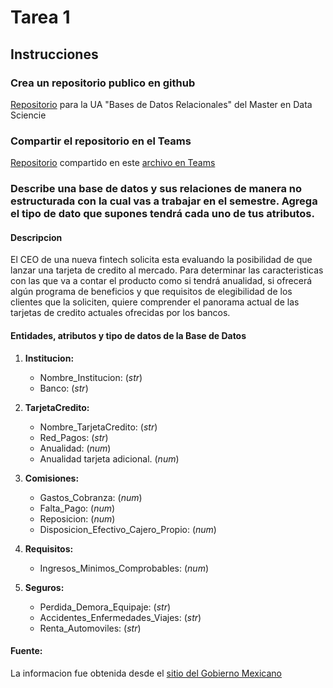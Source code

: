 # Tarea 1

## Instrucciones 

### Crea un repositorio publico en github

[Repositorio](https://github.com/jsaulme/mcd_bdr_2024.git) para la UA "Bases de Datos Relacionales" del Master en Data Sciencie

### Compartir el repositorio en el Teams
[Repositorio](https://github.com/jsaulme/mcd_bdr_2024.git) compartido en este [archivo en Teams](https://uanledu.sharepoint.com/:f:/s/Section_02305010221203011401002501D02002/Eug7Oob54LNPtrij_rEj4XsBW7PErTYoQZazKBdsBXiwBA?e=xrdWaD)

### Describe una base de datos y sus relaciones de manera no estructurada con la cual vas a trabajar en el semestre. Agrega el tipo de dato que supones tendrá cada uno de tus atributos. 


#### Descripcion
   El CEO de una nueva fintech solicita esta evaluando la posibilidad de que lanzar una tarjeta de credito al mercado. Para determinar las caracteristicas con las que va a contar el producto como si tendrá anualidad, si ofrecerá algún programa de beneficios y que requisitos de elegibilidad de los clientes que la soliciten, quiere comprender el panorama actual de las tarjetas de credito actuales ofrecidas por los bancos.

#### Entidades, atributos y tipo de datos de la Base de Datos

1. **Institucion:**
   - Nombre_Institucion: (*str*)
   - Banco: (*str*)

2. **TarjetaCredito:**
   - Nombre_TarjetaCredito: (*str*)
   - Red_Pagos: (*str*)
   - Anualidad: (*num*)
   - Anualidad tarjeta adicional. (*num*)

3. **Comisiones:**
   - Gastos_Cobranza: (*num*)
   - Falta_Pago: (*num*)
   - Reposicion: (*num*)
   - Disposicion_Efectivo_Cajero_Propio: (*num*)

5. **Requisitos:**
   - Ingresos_Minimos_Comprobables: (*num*)

6. **Seguros:**
   - Perdida_Demora_Equipaje: (*str*)
   - Accidentes_Enfermedades_Viajes: (*str*)
   - Renta_Automoviles: (*str*)

#### Fuente:
   La informacion fue obtenida desde el [sitio del Gobierno Mexicano](https://tarjetas.condusef.gob.mx/comparativo.php)
